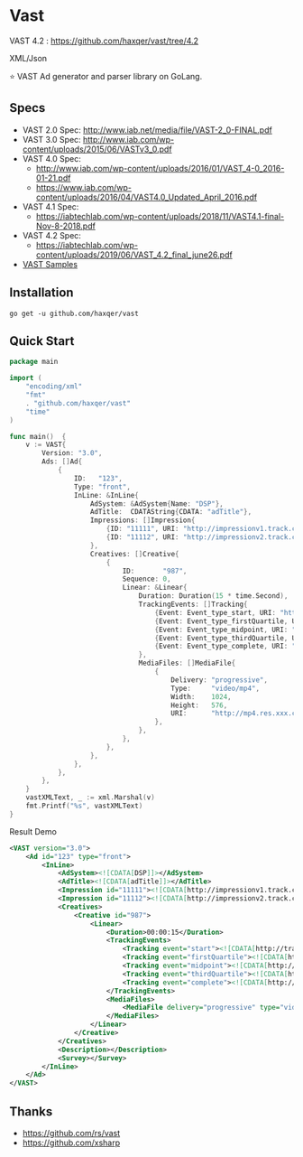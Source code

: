 # Vast

VAST 4.2 : https://github.com/haxqer/vast/tree/4.2

XML/Json

:star: VAST Ad generator and parser library on GoLang.

## Specs
* VAST 2.0 Spec: http://www.iab.net/media/file/VAST-2_0-FINAL.pdf
* VAST 3.0 Spec: http://www.iab.com/wp-content/uploads/2015/06/VASTv3_0.pdf
* VAST 4.0 Spec: 
  * http://www.iab.com/wp-content/uploads/2016/01/VAST_4-0_2016-01-21.pdf
  * https://www.iab.com/wp-content/uploads/2016/04/VAST4.0_Updated_April_2016.pdf
* VAST 4.1 Spec:
  * https://iabtechlab.com/wp-content/uploads/2018/11/VAST4.1-final-Nov-8-2018.pdf
* VAST 4.2 Spec:
  * https://iabtechlab.com/wp-content/uploads/2019/06/VAST_4.2_final_june26.pdf
* [VAST Samples](https://github.com/InteractiveAdvertisingBureau/VAST_Samples)

## Installation

`go get -u github.com/haxqer/vast`



## Quick Start

```go
package main

import (
	"encoding/xml"
	"fmt"
	. "github.com/haxqer/vast"
	"time"
)

func main()  {
	v := VAST{
		Version: "3.0",
		Ads: []Ad{
			{
				ID:   "123",
				Type: "front",
				InLine: &InLine{
					AdSystem: &AdSystem{Name: "DSP"},
					AdTitle:  CDATAString{CDATA: "adTitle"},
					Impressions: []Impression{
						{ID: "11111", URI: "http://impressionv1.track.com"},
						{ID: "11112", URI: "http://impressionv2.track.com"},
					},
					Creatives: []Creative{
						{
							ID:       "987",
							Sequence: 0,
							Linear: &Linear{
								Duration: Duration(15 * time.Second),
								TrackingEvents: []Tracking{
									{Event: Event_type_start, URI: "http://track.xxx.com/q/start?xx"},
									{Event: Event_type_firstQuartile, URI: "http://track.xxx.com/q/firstQuartile?xx"},
									{Event: Event_type_midpoint, URI: "http://track.xxx.com/q/midpoint?xx"},
									{Event: Event_type_thirdQuartile, URI: "http://track.xxx.com/q/thirdQuartile?xx"},
									{Event: Event_type_complete, URI: "http://track.xxx.com/q/complete?xx"},
								},
								MediaFiles: []MediaFile{
									{
										Delivery: "progressive",
										Type:     "video/mp4",
										Width:    1024,
										Height:   576,
										URI:      "http://mp4.res.xxx.com/new_video/2020/01/14/1485/335928CBA9D02E95E63ED9F4D45DF6DF_20200114_1_1_1051.mp4",
									},
								},
							},
						},
					},
				},
			},
		},
	}
	vastXMLText, _ := xml.Marshal(v)
	fmt.Printf("%s", vastXMLText)
}

```

Result Demo
```xml
<VAST version="3.0">
    <Ad id="123" type="front">
        <InLine>
            <AdSystem><![CDATA[DSP]]></AdSystem>
            <AdTitle><![CDATA[adTitle]]></AdTitle>
            <Impression id="11111"><![CDATA[http://impressionv1.track.com]]></Impression>
            <Impression id="11112"><![CDATA[http://impressionv2.track.com]]></Impression>
            <Creatives>
                <Creative id="987">
                    <Linear>
                        <Duration>00:00:15</Duration>
                        <TrackingEvents>
                            <Tracking event="start"><![CDATA[http://track.xxx.com/q/start?xx]]></Tracking>
                            <Tracking event="firstQuartile"><![CDATA[http://track.xxx.com/q/firstQuartile?xx]]></Tracking>
                            <Tracking event="midpoint"><![CDATA[http://track.xxx.com/q/midpoint?xx]]></Tracking>
                            <Tracking event="thirdQuartile"><![CDATA[http://track.xxx.com/q/thirdQuartile?xx]]></Tracking>
                            <Tracking event="complete"><![CDATA[http://track.xxx.com/q/complete?xx]]></Tracking>
                        </TrackingEvents>
                        <MediaFiles>
                            <MediaFile delivery="progressive" type="video/mp4" width="1024" height="576"><![CDATA[http://mp4.res.xxx.com/new_video/2020/01/14/1485/335928CBA9D02E95E63ED9F4D45DF6DF_20200114_1_1_1051.mp4]]></MediaFile>
                        </MediaFiles>
                    </Linear>
                </Creative>
            </Creatives>
            <Description></Description>
            <Survey></Survey>
        </InLine>
    </Ad>
</VAST>

```

## Thanks
+ https://github.com/rs/vast
+ https://github.com/xsharp
